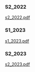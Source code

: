 
### S2_2022 
[s2_2022.pdf](./pdfs/s2_2022.pdf)

### S1_2023 
[s1_2023.pdf](./pdfs/s1_2023.pdf)

### S2_2023 
[s2_2023.pdf](./pdfs/s2_2023.pdf)